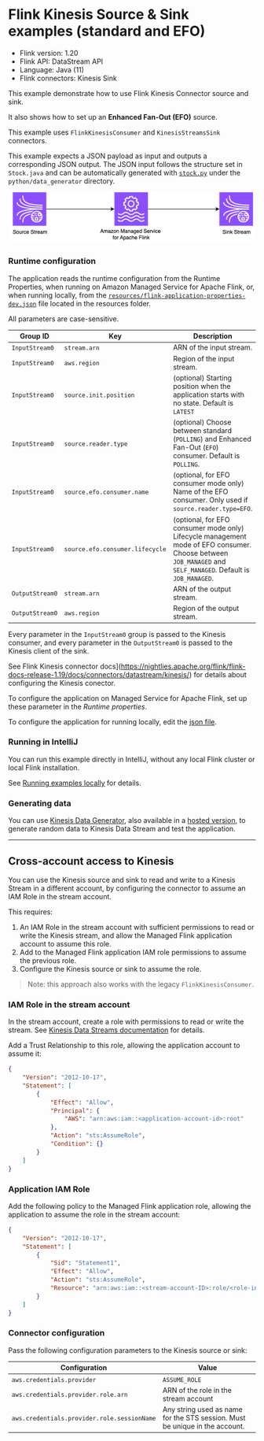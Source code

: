 # Flink Kinesis Source & Sink examples (standard and EFO)

* Flink version: 1.20
* Flink API: DataStream API
* Language: Java (11)
* Flink connectors: Kinesis Sink


This example demonstrate how to use Flink Kinesis Connector source and sink.

It also shows how to set up an **Enhanced Fan-Out (EFO)** source.

This example uses `FlinkKinesisConsumer` and `KinesisStreamsSink` connectors.

This example expects a JSON payload as input and outputs a corresponding JSON output. 
The JSON input follows the structure set in `Stock.java` and can be automatically generated with
[`stock.py`](../../python/data-generator/stock.py) under the `python/data_generator` directory.

![Flink Example](images/flink-kinesis-example.png)

### Runtime configuration

The application reads the runtime configuration from the Runtime Properties, when running on Amazon Managed Service for Apache Flink,
or, when running locally, from the [`resources/flink-application-properties-dev.json`](resources/flink-application-properties-dev.json) file located in the resources folder.

All parameters are case-sensitive.

| Group ID        | Key                             | Description                                                                                                                                                  | 
|-----------------|---------------------------------|--------------------------------------------------------------------------------------------------------------------------------------------------------------|
| `InputStream0`  | `stream.arn`                    | ARN of the input stream.                                                                                                                                     |
| `InputStream0`  | `aws.region`                    | Region of the input stream.                                                                                                                                  |
| `InputStream0`  | `source.init.position`          | (optional) Starting position when the application starts with no state. Default is `LATEST`                                                                  |
| `InputStream0` | `source.reader.type`            | (optional) Choose between standard (`POLLING`) and Enhanced Fan-Out (`EFO`) consumer. Default is `POLLING`.                                                  |
| `InputStream0` | `source.efo.consumer.name`      | (optional, for EFO consumer mode only) Name of the EFO consumer. Only used if `source.reader.type=EFO`.                                                      |
| `InputStream0` | `source.efo.consumer.lifecycle` | (optional, for EFO consumer mode only) Lifecycle management mode of EFO consumer. Choose between `JOB_MANAGED` and `SELF_MANAGED`. Default is `JOB_MANAGED`. |
| `OutputStream0` | `stream.arn`                    | ARN of the output stream.                                                                                                                                    |
| `OutputStream0`  | `aws.region`                    | Region of the output stream.                                                                                                                                 |

Every parameter in the `InputStream0` group is passed to the Kinesis consumer, and every parameter in the `OutputStream0` is passed to the Kinesis client of the sink.

See Flink Kinesis connector docs](https://nightlies.apache.org/flink/flink-docs-release-1.19/docs/connectors/datastream/kinesis/) for details about configuring the Kinesis conector.

To configure the application on Managed Service for Apache Flink, set up these parameter in the *Runtime properties*.

To configure the application for running locally, edit the [json file](resources/flink-application-properties-dev.json).

### Running in IntelliJ

You can run this example directly in IntelliJ, without any local Flink cluster or local Flink installation.

See [Running examples locally](../running-examples-locally.md) for details.

### Generating data

You can use [Kinesis Data Generator](https://github.com/awslabs/amazon-kinesis-data-generator), 
also available in a [hosted version](https://awslabs.github.io/amazon-kinesis-data-generator/web/producer.html),
to generate random data to Kinesis Data Stream and test the application.

---

## Cross-account access to Kinesis

You can use the Kinesis source and sink to read and write to a Kinesis Stream in a different account, 
by configuring the connector to assume an IAM Role in the stream account.

This requires:
1. An IAM Role in the stream account with sufficient permissions to read or write the Kinesis stream, and allow the Managed Flink application account to assume this role.
2. Add to the Managed Flink application IAM role permissions to assume the previous role.
3. Configure the Kinesis source or sink to assume the role.

> Note: this approach also works with the legacy `FlinkKinesisConsumer`.

### IAM Role in the stream account

In the stream account, create a role with permissions to read or write the stream. 
See [Kinesis Data Streams documentation](https://docs.aws.amazon.com/streams/latest/dev/controlling-access.html#kinesis-using-iam-examples) for details.

Add a Trust Relationship to this role, allowing the application account to assume it:

```json
{
    "Version": "2012-10-17",
    "Statement": [
        {
            "Effect": "Allow",
            "Principal": {
                "AWS": "arn:aws:iam::<application-account-id>:root"
            },
            "Action": "sts:AssumeRole",
            "Condition": {}
        }
    ]
}
```

### Application IAM Role

Add the following policy to the Managed Flink application role, allowing the application to assume the role in the stream account:

```json
{
    "Version": "2012-10-17",
    "Statement": [
        {
            "Sid": "Statement1",
            "Effect": "Allow",
            "Action": "sts:AssumeRole",
            "Resource": "arn:aws:iam::<stream-account-ID>:role/<role-in-stream-account-to-assume>"
        }
    ]
}
```

### Connector configuration

Pass the following configuration parameters to the Kinesis source or sink:

| Configuration                               | Value                                                                       | 
|---------------------------------------------|-----------------------------------------------------------------------------|
| `aws.credentials.provider`                  | `ASSUME_ROLE`                                                               |
| `aws.credentials.provider.role.arn`         | ARN of the role in the stream account                                       |
| `aws.credentials.provider.role.sessionName` | Any string used as name for the STS session. Must be unique in the account. |

